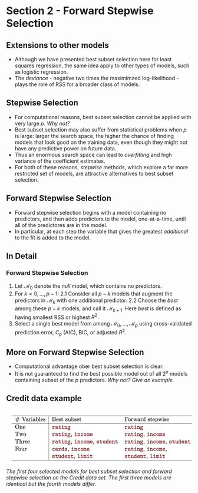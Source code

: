 # Section 2 - Forward Stepwise Selection
## Extensions to other models
* Although we have presented best subset selection here for least squares regression, the same idea apply to other types of models, such as logistic regression.
* The _deviance_ - negative two times the maximimzed log-likelihood - plays the role of RSS for a broader class of models.
## Stepwise Selection
* For computational reasons, best subset selection cannot be applied with very large $p.$ _Why not?_
* Best subset selection may also suffer from statistical problems when $p$ is large: larger the search space, the higher the chance of finding models that look good on the training data, even though they might not have any predictive power on future data.
* Thus an enormous search space can lead to _overfitting_ and high variance of the coefficient estimates.
* For both of these reasons, _stepwise_ methods, which explore a far more restricted set of models, are attractive alternatives to best subset selection.
## Forward Stepwise Selection
* Forward stepwise selection begins with a model containing no predictors, and then adds predictors to the model, one-at-a-time, until all of the predictores are in the model.
* In particular, at each step the variable that gives the greatest _additional_ to the fit is added to the model.  
## In Detail
### Forward Stepwise Selection
1. Let $\mathcal{M}_0$ denote the _null_ model, which contains no predictors.
2. For $k=0,\dots,p-1:$
   2.1 Consider all $p-k$ models that augment the predictors in $\mathcal{M}_k$ with one additional predictor.
   2.2 Choose the _best_ among these $p-k$ models, and call it $\mathcal{M}_{k+1}.$ Here _best_ is defined as having smallest RSS or highest $R^2.$
3. Select a single best model from among $\mathcal{M}_0,\dots,\mathcal{M}_p$ using cross-validated prediction error, $C_p$ (AIC), BIC, or adjusted $R^2.$
## More on Forward Stepwise Selection
* Computational advantage ober best subset selection is clear.
* It is not guaranteed to find the best possible model out of all $2^p$ models containing subset of the $p$ predictors. _Why not? Give an example._
## Credit data example
![](images/credit2.png)

_The first four selected models for best subset selection and forward stepwise selection on the $\text{Credit}$ data set. The first three models are identical but the fourth models differ._